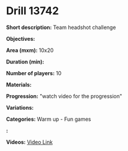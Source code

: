 # Drill 13742

**Short description:**
Team headshot challenge

**Objectives:**


**Area (mxm):**
10x20

**Duration (min):**


**Number of players:**
10

**Materials:**


**Progression:**
"watch video for the progression"

**Variations:**


**Categories:**
Warm up - Fun games

**:**


**Videos:**
[Video Link](https://www.youtube.com/embed/h3r7L8iSMpc)


